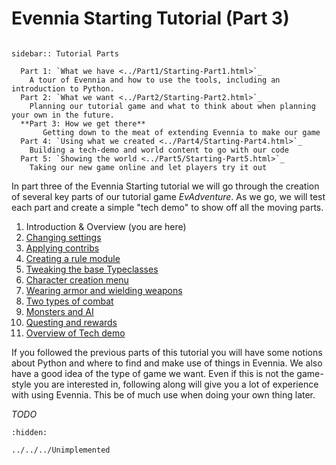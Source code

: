 # Evennia Starting Tutorial (Part 3)

```{eval-rst}

sidebar:: Tutorial Parts

  Part 1: `What we have <../Part1/Starting-Part1.html>`_
    A tour of Evennia and how to use the tools, including an introduction to Python.
  Part 2: `What we want <../Part2/Starting-Part2.html>`_
    Planning our tutorial game and what to think about when planning your own in the future.
  **Part 3: How we get there**
       Getting down to the meat of extending Evennia to make our game
  Part 4: `Using what we created <../Part4/Starting-Part4.html>`_
    Building a tech-demo and world content to go with our code
  Part 5: `Showing the world <../Part5/Starting-Part5.html>`_
    Taking our new game online and let players try it out
```
In part three of the Evennia Starting tutorial we will go through the creation of several key parts
of our tutorial game _EvAdventure_. As we go, we will test each part and create a simple "tech demo" to
show off all the moving parts.

1. Introduction & Overview (you are here)
1. [Changing settings](../../../Unimplemented.md)
1. [Applying contribs](../../../Unimplemented.md)
1. [Creating a rule module](../../../Unimplemented.md)
1. [Tweaking the base Typeclasses](../../../Unimplemented.md)
1. [Character creation menu](../../../Unimplemented.md)
1. [Wearing armor and wielding weapons](../../../Unimplemented.md)
1. [Two types of combat](../../../Unimplemented.md)
1. [Monsters and AI](../../../Unimplemented.md)
1. [Questing and rewards](../../../Unimplemented.md)
1. [Overview of Tech demo](../../../Unimplemented.md)

If you followed the previous parts of this tutorial you will have some notions about Python and where to find
and make use of things in Evennia. We also have a good idea of the type of game we want.
Even if this is not the game-style you are interested in, following along will give you a lot of experience
with using Evennia. This be of much use when doing your own thing later.

_TODO_


```{toctree}
:hidden:

../../../Unimplemented

```

